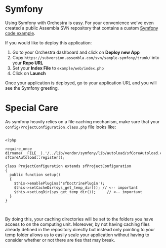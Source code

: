 # Symfony

Using Symfony with Orchestra is easy. For your convenience we've even created a public Assembla SVN repository that contains a custom <a href="http://www.assembla.com/code/sample-symfony/subversion/nodes">Symfony code example</a>.

If you would like to deploy this application:

  1. Go to your Orchestra dashboard and click on **Deploy new App**
  2. Copy `https://subversion.assembla.com/svn/sample-symfony/trunk/` into your **Repo URL**
  3. Set your **Index File** to `example/web/index.php`
  4. Click on **Launch**

Once your application is deployed, go to your application URL and you will see the Symfony greeting.

# <a name="special-care"></a>Special Care
As symfony heavily relies on a file caching mechanism, make sure that your `config/ProjectConfiguration.class.php` file looks like:

<pre>
<code>
&lt;?php

require_once dirname(__FILE__).'/../lib/vendor/symfony/lib/autoload/sfCoreAutoload.class.php';
sfCoreAutoload::register();

class ProjectConfiguration extends sfProjectConfiguration
{
  public function setup()
  {
    $this->enablePlugins('sfDoctrinePlugin');
    $this->setCacheDir(sys_get_temp_dir()); // <-- important
    $this->setLogDir(sys_get_temp_dir());     // <-- important
  }
}

</code>
</pre>
By doing this, your caching directories will be set to the folders you have access to on the computing unit. Moreover, by not having caching files already defined in the repository directly but instead only pointing to your temp folder allows us to easily scale your application without having to consider whether or not there are ties that may break. 